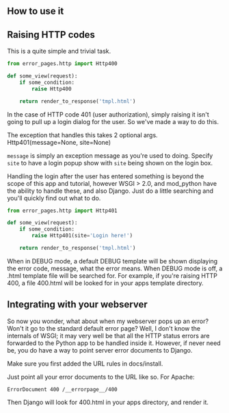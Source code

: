 How to use it
-------------

Raising HTTP codes
------------------

This is a quite simple and trivial task.

```python
from error_pages.http import Http400

def some_view(request):
    if some_condition:
        raise Http400

    return render_to_response('tmpl.html')
```

In the case of HTTP code 401 (user authorization),
simply raising it isn't going to pull up a login dialog
for the user. So we've made a way to do this.

The exception that handles this takes 2 optional args.
Http401(message=None, site=None)

`message` is simply an exception message as you're used to doing.
Specify `site` to have a login popup show with `site` being shown
on the login box.

Handling the login after the user has entered something is beyond
the scope of this app and tutorial, however WSGI > 2.0, and mod_python
have the ability to handle these, and also Django. Just do a little
searching and you'll quickly find out what to do.

```python
from error_pages.http import Http401

def some_view(request):
    if some_condition:
        raise Http401(site='Login here!')

    return render_to_response('tmpl.html')
```

When in DEBUG mode, a default DEBUG template will be shown displaying
the error code, message, what the error means. When DEBUG mode is off,
a .html template file will be searched for. For example, if you're raising
HTTP 400, a file 400.html will be looked for in your apps template directory.

Integrating with your webserver
-------------------------------

So now you wonder, what about when my webserver pops up an error? Won't it go
to the standard default error page? Well, I don't know the internals of WSGI;
it may very well be that all the HTTP status errors are forwarded to the Python
app to be handled inside it. However, if never need be, you do have a way to point
server error documents to Django.

Make sure you first added the URL rules in docs/install.

Just point all your error documents to the URL like so. For Apache:

```apacheconf
ErrorDocument 400 /__errorpage__/400
```

Then Django will look for 400.html in your apps directory, and render it.
